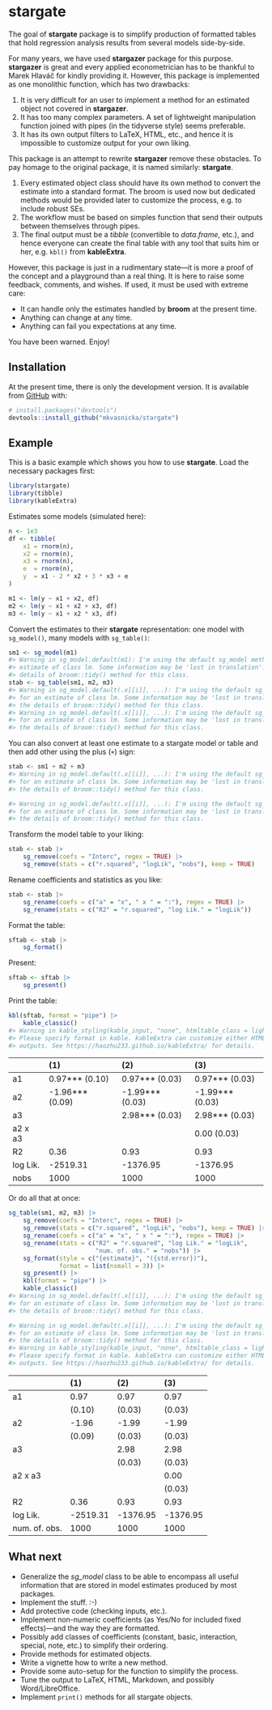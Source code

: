 
<!-- README.md is generated from README.Rmd. Please edit that file -->

# stargate

<!-- badges: start -->
<!-- badges: end -->

The goal of **stargate** package is to simplify production of formatted
tables that hold regression analysis results from several models
side-by-side.

For many years, we have used **stargazer** package for this purpose.
**stargazer** is great and every applied econometrician has to be
thankful to Marek Hlaváč for kindly providing it. However, this package
is implemented as one monolithic function, which has two drawbacks:

1.  It is very difficult for an user to implement a method for an
    estimated object not covered in **stargazer**.
2.  It has too many complex parameters. A set of lightweight
    manipulation function joined with pipes (in the tidyverse style)
    seems preferable.
3.  It has its own output filters to LaTeX, HTML, etc., and hence it is
    impossible to customize output for your own liking.

This package is an attempt to rewrite **stargazer** remove these
obstacles. To pay homage to the original package, it is named similarly:
**stargate**.

1.  Every estimated object class should have its own method to convert
    the estimate into a standard format. The broom is used now but
    dedicated methods would be provided later to customize the process,
    e.g. to include robust SEs.
2.  The workflow must be based on simples function that send their
    outputs between themselves through pipes.
3.  The final output must be a *tibble* (convertible to *data.frame*,
    etc.), and hence everyone can create the final table with any tool
    that suits him or her, e.g. `kbl()` from **kableExtra**.

However, this package is just in a rudimentary state—it is more a proof
of the concept and a playground than a real thing. It is here to raise
some feedback, comments, and wishes. If used, it must be used with
extreme care:

-   It can handle only the estimates handled by **broom** at the present
    time.
-   Anything can change at any time.
-   Anything can fail you expectations at any time.

You have been warned. Enjoy!

## Installation

<!--
You can install the released version of stargate from [CRAN](https://CRAN.R-project.org) with:

``` r
install.packages("stargate")
```
-->

At the present time, there is only the development version. It is
available from [GitHub](https://github.com/) with:

``` r
# install.packages("devtools")
devtools::install_github("mkvasnicka/stargate")
```

## Example

This is a basic example which shows you how to use **stargate**. Load
the necessary packages first:

``` r
library(stargate)
library(tibble)
library(kableExtra)
```

Estimates some models (simulated here):

``` r
n <- 1e3
df <- tibble(
    x1 = rnorm(n),
    x2 = rnorm(n),
    x3 = rnorm(n),
    e  = rnorm(n),
    y  = x1 - 2 * x2 + 3 * x3 + e
)

m1 <- lm(y ~ x1 + x2, df)
m2 <- lm(y ~ x1 + x2 + x3, df)
m3 <- lm(y ~ x1 + x2 * x3, df)
```

Convert the estimates to their **stargate** representation: one model
with `sg_model()`, many models with `sg_table()`:

``` r
sm1 <- sg_model(m1)
#> Warning in sg_model.default(m1): I'm using the default sg_model method for an
#> estimate of class lm. Some information may be 'lost in translation'.Check the
#> details of broom::tidy() method for this class.
stab <- sg_table(sm1, m2, m3)
#> Warning in sg_model.default(.x[[i]], ...): I'm using the default sg_model method
#> for an estimate of class lm. Some information may be 'lost in translation'.Check
#> the details of broom::tidy() method for this class.
#> Warning in sg_model.default(.x[[i]], ...): I'm using the default sg_model method
#> for an estimate of class lm. Some information may be 'lost in translation'.Check
#> the details of broom::tidy() method for this class.
```

You can also convert at least one estimate to a stargate model or table
and then add other using the plus (`+`) sign:

``` r
stab <- sm1 + m2 + m3
#> Warning in sg_model.default(.x[[i]], ...): I'm using the default sg_model method
#> for an estimate of class lm. Some information may be 'lost in translation'.Check
#> the details of broom::tidy() method for this class.

#> Warning in sg_model.default(.x[[i]], ...): I'm using the default sg_model method
#> for an estimate of class lm. Some information may be 'lost in translation'.Check
#> the details of broom::tidy() method for this class.
```

Transform the model table to your liking:

``` r
stab <- stab |>
    sg_remove(coefs = "Interc", regex = TRUE) |> 
    sg_remove(stats = c("r.squared", "logLik", "nobs"), keep = TRUE)
```

Rename coefficients and statistics as you like:

``` r
stab <- stab |> 
    sg_rename(coefs = c("a" = "x", " x " = ":"), regex = TRUE) |> 
    sg_rename(stats = c("R2" = "r.squared", "log Lik." = "logLik"))
```

Format the table:

``` r
sftab <- stab |> 
    sg_format()
```

Present:

``` r
sftab <- sftab |> 
    sg_present()
```

Print the table:

``` r
kbl(sftab, format = "pipe") |> 
    kable_classic()
#> Warning in kable_styling(kable_input, "none", htmltable_class = light_class, :
#> Please specify format in kable. kableExtra can customize either HTML or LaTeX
#> outputs. See https://haozhu233.github.io/kableExtra/ for details.
```

|          | \(1\)              | \(2\)              | \(3\)              |
|:---------|:-------------------|:-------------------|:-------------------|
| a1       | 0.97\*\*\* (0.10)  | 0.97\*\*\* (0.03)  | 0.97\*\*\* (0.03)  |
| a2       | -1.96\*\*\* (0.09) | -1.99\*\*\* (0.03) | -1.99\*\*\* (0.03) |
| a3       |                    | 2.98\*\*\* (0.03)  | 2.98\*\*\* (0.03)  |
| a2 x a3  |                    |                    | 0.00 (0.03)        |
| R2       | 0.36               | 0.93               | 0.93               |
| log Lik. | -2519.31           | -1376.95           | -1376.95           |
| nobs     | 1000               | 1000               | 1000               |

Or do all that at once:

``` r
sg_table(sm1, m2, m3) |> 
    sg_remove(coefs = "Interc", regex = TRUE) |> 
    sg_remove(stats = c("r.squared", "logLik", "nobs"), keep = TRUE) |> 
    sg_rename(coefs = c("a" = "x", " x " = ":"), regex = TRUE) |> 
    sg_rename(stats = c("R2" = "r.squared", "log Lik." = "logLik",
                        "num. of. obs." = "nobs")) |> 
    sg_format(style = c("{estimate}", "({std.error})"),
              format = list(nsmall = 3)) |> 
    sg_present() |> 
    kbl(format = "pipe") |> 
    kable_classic()
#> Warning in sg_model.default(.x[[i]], ...): I'm using the default sg_model method
#> for an estimate of class lm. Some information may be 'lost in translation'.Check
#> the details of broom::tidy() method for this class.

#> Warning in sg_model.default(.x[[i]], ...): I'm using the default sg_model method
#> for an estimate of class lm. Some information may be 'lost in translation'.Check
#> the details of broom::tidy() method for this class.
#> Warning in kable_styling(kable_input, "none", htmltable_class = light_class, :
#> Please specify format in kable. kableExtra can customize either HTML or LaTeX
#> outputs. See https://haozhu233.github.io/kableExtra/ for details.
```

|               | \(1\)    | \(2\)    | \(3\)    |
|:--------------|:---------|:---------|:---------|
| a1            | 0.97     | 0.97     | 0.97     |
|               | (0.10)   | (0.03)   | (0.03)   |
| a2            | -1.96    | -1.99    | -1.99    |
|               | (0.09)   | (0.03)   | (0.03)   |
| a3            |          | 2.98     | 2.98     |
|               |          | (0.03)   | (0.03)   |
| a2 x a3       |          |          | 0.00     |
|               |          |          | (0.03)   |
| R2            | 0.36     | 0.93     | 0.93     |
| log Lik.      | -2519.31 | -1376.95 | -1376.95 |
| num. of. obs. | 1000     | 1000     | 1000     |

## What next

-   Generalize the *sg\_model* class to be able to encompass all useful
    information that are stored in model estimates produced by most
    packages.
-   Implement the stuff. :-)
-   Add protective code (checking inputs, etc.).
-   Implement non-numeric coefficients (as Yes/No for included fixed
    effects)—and the way they are formatted.
-   Possibly add classes of coefficients (constant, basic, interaction,
    special, note, etc.) to simplify their ordering.
-   Provide methods for estimated objects.
-   Write a vignette how to write a new method.
-   Provide some auto-setup for the function to simplify the process.
-   Tune the output to LaTeX, HTML, Markdown, and possibly
    Word/LibreOffice.
-   Implement `print()` methods for all stargate objects.
